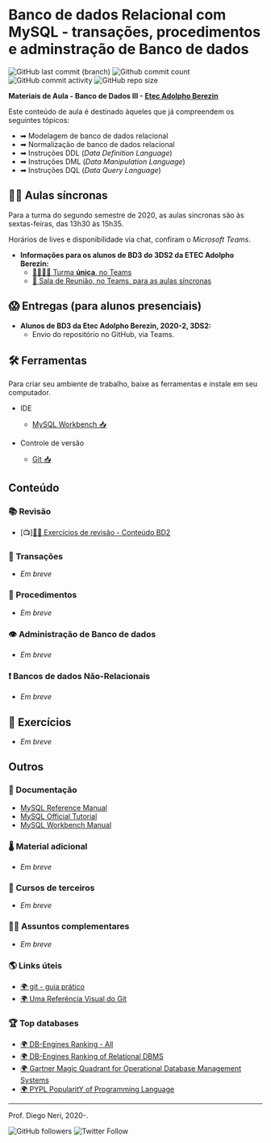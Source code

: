 # Banco de dados Relacional com MySQL - transações, procedimentos e adminstração de Banco de dados

![GitHub last commit (branch)](https://img.shields.io/github/last-commit/diegoneri/aulas-banco-dados-3/master?label=%C3%BAltima%20atualiza%C3%A7%C3%A3o)
![Github commit count](https://badgen.net/github/commits/diegoneri/aulas-banco-dados-3)
![GitHub commit activity](https://img.shields.io/github/commit-activity/m/diegoneri/aulas-banco-dados-3?label=commits)
![GitHub repo size](https://img.shields.io/github/repo-size/diegoneri/aulas-banco-dados-3?label=tamanho)

**Materiais de Aula - Banco de Dados III - [Etec Adolpho Berezin](http://eteab.com.br/)**

Este conteúdo de aula é destinado àqueles que já compreendem os seguintes tópicos:

* ➡ Modelagem de banco de dados relacional
* ➡ Normalização de banco de dados relacional
* ➡ Instruções DDL (_Data Definition Language_)
* ➡ Instruções DML (_Data Manipulation Language_)
* ➡ Instruções DQL (_Data Query Language_)

## 👨‍🏫 Aulas síncronas

Para a turma do segundo semestre de 2020, as aulas síncronas são às sextas-feiras, das 13h30 às 15h35.

Horários de lives e disponibilidade via chat, confiram o _Microsoft Teams_.

* **Informações para os alunos de BD3 do 3DS2 da ETEC Adolpho Berezin:**
  * [👨‍👩‍👧‍👦 Turma **única**, no Teams](https://bit.ly/bd3-3DS2-teams)
  * [📡 Sala de Reunião, no Teams, para as aulas síncronas](https://bit.ly/bd3-aula-sinc)

## 😱 Entregas (para alunos presenciais)

* **Alunos de BD3 da Etec Adolpho Berezin, 2020-2, 3DS2:**
  * Envio do repositório no GitHub, via Teams.

## 🛠 Ferramentas

Para criar seu ambiente de trabalho, baixe as ferramentas e instale em seu computador.

* IDE
  * [MySQL Workbench 📥](https://dev.mysql.com/downloads/workbench/)

* Controle de versão
  * [Git 📥](https://git-scm.com/downloads)

## Conteúdo

### 📚 Revisão

* [📺][🐱‍👓 Exercícios de revisão - Conteúdo BD2](exercises/review-dml.md)

### 🐢 Transações

* _Em breve_

### 🔢 Procedimentos

* _Em breve_

### 👁 Administração de Banco de dados

* _Em breve_

### ❗ Bancos de dados Não-Relacionais

* _Em breve_

## 🥋 Exercícios

* _Em breve_

## Outros

### 📜 Documentação

* [MySQL Reference Manual](https://dev.mysql.com/doc/refman/8.0/en/)
* [MySQL Official Tutorial](<https://dev.mysql.com/doc/refman/8.0/en/tutorial.html>)
* [MySQL Workbench Manual](https://dev.mysql.com/doc/workbench/en/)

### 🌡 Material adicional

* _Em breve_

### 🙊 Cursos de terceiros

* _Em breve_

### 🐱‍🐉 Assuntos complementares

* _Em breve_

### 🌎 Links úteis

* [🌍 git - guia prático](https://rogerdudler.github.io/git-guide/index.pt_BR.html)
* [🌍 Uma Referência Visual do Git](http://marklodato.github.io/visual-git-guide/index-pt.html)

### 🏆 Top databases

* [🌍 DB-Engines Ranking - All](https://db-engines.com/en/ranking)
* [🌍 DB-Engines Ranking of Relational DBMS](https://db-engines.com/en/ranking/relational+dbms)
* [🌍 Gartner Magic Quadrant for Operational Database Management Systems](<https://www.gartner.com/doc/reprints?id=1-1XT9MEFJ&ct=191125&st=sb>)
* [🌍 PYPL PopularitY of Programming Language](https://pypl.github.io/DB.html)

----
Prof. Diego Neri, 2020-.

![GitHub followers](https://img.shields.io/github/followers/diegoneri?label=seguidores&style=social)
![Twitter Follow](https://img.shields.io/twitter/follow/diegoneri?style=social)

